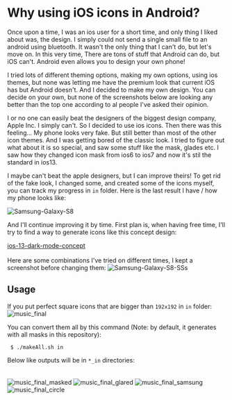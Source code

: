 # Why using iOS icons in Android?
Once upon a time, I was an ios user for a short time, and only thing I liked about was, the design. I simply could not send a single small file to an android using bluetooth. It wasn't the only thing that I can't do, but let's move on. In this very time, There are tons of stuff that Android can do, but iOS can't. Android even allows you to design your own phone!

I tried lots of different theming options, making my own options, using ios themes, but none was letting me have the premium look that current iOS has but Android doesn't. And I decided to make my own design. You can decide on your own, but none of the screenshots below are looking any better than the top one according to al people I've asked their opinion. 

I or no one can easily beat the designers of the biggest design company, Apple Inc. I simply can't. So I decided to use ios icons. Then there was this feeling... My phone looks very fake. But still better than most of the other icon themes. And I was getting bored of the classic look. I tried to figure out what about it is so special, and saw some stuff like the mask, glades etc. I saw how they changed icon mask from ios6 to ios7 and now it's stil the standard in ios13. 


I maybe can't beat the apple designers, but I can improve theirs! To get rid of the fake look, I changed some, and created some of the icons myself, you can track my progress in `in` folder. Here is the last result I have / how my phone looks like:

![Samsung-Galaxy-S8](https://user-images.githubusercontent.com/9158844/65209990-58bf4d00-daa2-11e9-97d3-240ea96f416d.jpeg)

And I'll continue improving it by time. First plan is, when having free time, I'll try to find a way to generate icons like this concept design:

[ios-13-dark-mode-concept](https://user-images.githubusercontent.com/9158844/65207861-da5fac80-da9b-11e9-8bf0-134be6723c60.jpg)
<br>
<br>
Here are some combinations I've tried on different times, I kept a screenshot before changing them:
![Samsung-Galaxy-S8-SSs](https://user-images.githubusercontent.com/9158844/65209616-70e29c80-daa1-11e9-8574-a4d9c8b444f8.jpeg)

## Usage
 If you put perfect square icons that are bigger than `192x192` in `in` folder:
 <br>
 ![music_final](https://user-images.githubusercontent.com/9158844/65207736-57d6ed00-da9b-11e9-8dc5-b4facbfbe27b.png)


 
 You can convert them all by this command (Note: by default, it generates with all masks in this repository):
     
     $ ./makeAll.sh in
 
 Below like outputs will be in `*_in` directories:
 <br>
 <br>
 <br>
 ![music_final_masked](https://user-images.githubusercontent.com/9158844/65207749-6de4ad80-da9b-11e9-9591-11c1ed094c93.png)
 ![music_final_glared](https://user-images.githubusercontent.com/9158844/65208001-61ad2000-da9c-11e9-83fe-9313bec02a15.png)
![music_final_samsung](https://user-images.githubusercontent.com/9158844/65208097-9faa4400-da9c-11e9-87a8-9c176b270175.png)
![music_final_circle](https://user-images.githubusercontent.com/9158844/65208112-b18be700-da9c-11e9-9d29-c2905dc7807c.png)
